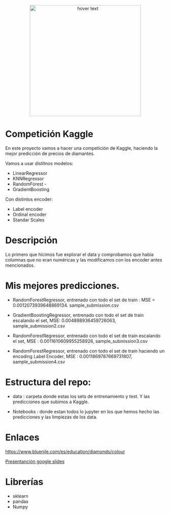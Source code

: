 <p align="center">
  <img src="https://www.thespruce.com/thmb/IO1gzQwXXLpe1sulArancBb6ZDM=/4288x2848/filters:fill(auto,1)/close-up-of-diamonds-713874959-5b859ff346e0fb0025ece8f3.jpg" width="350" title="hover text">
  
</p>

# Competición Kaggle

En este proyecto vamos a hacer una competición de Kaggle, haciendo la mejor predicción de precios de diamantes.

Vamos a usar distitnos modelos: 
  - LinearRegressor
  - KNNRegressor
  - RandomForest -
  - GradientBoosting

Con distintos encoder:
  - Label encoder
  - Ordinal encoder 
  - Standar Scales

# Descripción
 Lo primero que hicimos fue explorar el data  y comprobamos que había columnas que no eran numéricas y las modificamos con los encoder antes mencionados.


# Mis mejores predicciones.

- RandomForestRegressor, entrenado con todo el set de train : MSE = 0.0012073939648869134.    sample_submission.csv

 - GradientBoostingRegressor, entrenado con todo el set de train escalando el set, 
MSE: 0.004898936459726063,   sample_submission2.csv


- RandomForestRegressor, entrenado con todo el set de train escalando el set,
MSE : 0.0011610609955258926, sample_submission3.csv

 - RandomForestRegressor, entrenado con todo el set de train haciendo un encoding Label Encoder, MSE : 0.0011869787669731807, sample_submission4.csv

# Estructura del repo:
 - data : carpeta donde estas los sets de entrenamiento y test. Y las predicciones que subimos a Kaggle.

 - Notebooks : donde estan todos lo jupyter en los que hemos hecho las predicciones y las limpiezas de los data.

 # Enlaces
 
 https://www.bluenile.com/es/education/diamonds/colour

 [Presentanción google slides](https://docs.google.com/presentation/d/1eShTnp2B3cTbsve9OWEt6qZckL5xDKkcPIv7YytMJjw/edit#slide=id.p)

 # Librerías 
  - sklearn
  - pandas
  - Numpy